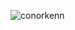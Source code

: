 <p><img align="center" src="https://github-readme-streak-stats.herokuapp.com/?user=conorkenn&theme=default" alt="conorkenn" /></p>